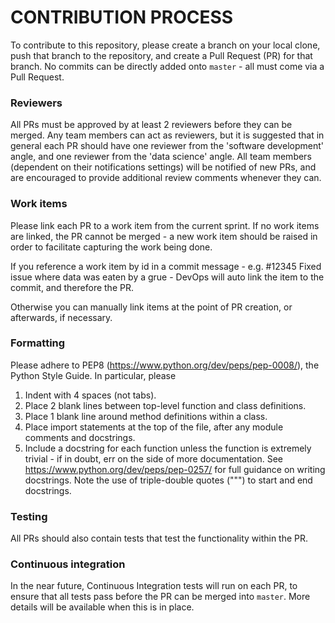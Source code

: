 # CONTRIBUTION PROCESS

To contribute to this repository, please create a branch on your local 
clone, push that branch to the repository, and create a Pull Request (PR)
for that branch. No commits can be directly added onto `master` - all 
must come via a Pull Request.

### Reviewers
All PRs must be approved by at least 2 reviewers before they can be merged.
Any team members can act as reviewers, but it is suggested that in general
each PR should have one reviewer from the 'software development' angle, and
one reviewer from the 'data science' angle. All team members (dependent on 
their notifications settings) will be notified of new PRs, and are encouraged
to provide additional review comments whenever they can.

### Work items
Please link each PR to a work item from the current sprint. If no work items
are linked, the PR cannot be merged - a new work item should be raised in 
order to facilitate capturing the work being done.

If you reference a work item by id in a commit message - e.g. #12345 
Fixed issue where data was eaten by a grue - DevOps will auto link the item 
to the commit, and therefore the PR.

Otherwise you can manually link items at the point of PR creation, or 
afterwards, if necessary.

### Formatting
Please adhere to PEP8 (https://www.python.org/dev/peps/pep-0008/), the 
Python Style Guide. In particular, please

1) Indent with 4 spaces (not tabs).
1) Place 2 blank lines between top-level function and class definitions.
1) Place 1 blank line around method definitions within a class.
1) Place import statements at the top of the file, after any module comments
and docstrings.
1) Include a docstring for each function unless the function is extremely 
trivial - if in doubt, err on the side of more documentation. See 
https://www.python.org/dev/peps/pep-0257/ for full guidance on writing docstrings.
Note the use of triple-double quotes (""") to start and end docstrings.  

### Testing
All PRs should also contain tests that test the functionality within 
the PR. 

### Continuous integration
In the near future, Continuous Integration tests will run on each PR, to 
ensure that all tests pass before the PR can be merged into `master`. 
More details will be available when this is in place.

